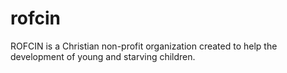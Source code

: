 # rofcin
ROFCIN is a Christian non-profit organization created to help the development of young and starving children. 
